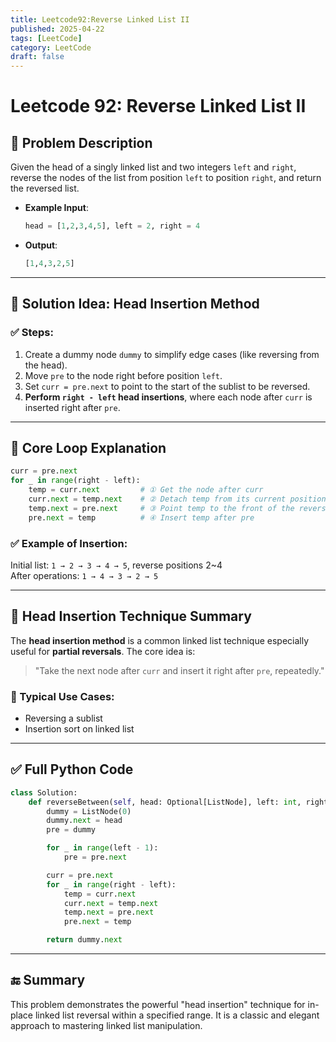 ```yaml
---
title: Leetcode92:Reverse Linked List II
published: 2025-04-22
tags: [LeetCode]
category: LeetCode
draft: false
---
```


# Leetcode 92: Reverse Linked List II

## 🧠 Problem Description

Given the head of a singly linked list and two integers `left` and `right`, reverse the nodes of the list from position `left` to position `right`, and return the reversed list.

- **Example Input**:

  ```python
  head = [1,2,3,4,5], left = 2, right = 4
  ```

- **Output**:

  ```python
  [1,4,3,2,5]
  ```

---

## 🔧 Solution Idea: Head Insertion Method

### ✅ Steps:

1. Create a dummy node `dummy` to simplify edge cases (like reversing from the head).
2. Move `pre` to the node right before position `left`.
3. Set `curr = pre.next` to point to the start of the sublist to be reversed.
4. **Perform `right - left` head insertions**, where each node after `curr` is inserted right after `pre`.

---

## 🔁 Core Loop Explanation

```python
curr = pre.next
for _ in range(right - left):
    temp = curr.next         # ① Get the node after curr
    curr.next = temp.next    # ② Detach temp from its current position
    temp.next = pre.next     # ③ Point temp to the front of the reversed part
    pre.next = temp          # ④ Insert temp after pre
```

### ✅ Example of Insertion:

Initial list: `1 → 2 → 3 → 4 → 5`, reverse positions 2~4  
After operations: `1 → 4 → 3 → 2 → 5`

---

## 📌 Head Insertion Technique Summary

The **head insertion method** is a common linked list technique especially useful for **partial reversals**. The core idea is:

> "Take the next node after `curr` and insert it right after `pre`, repeatedly."

### 🎯 Typical Use Cases:

- Reversing a sublist
- Insertion sort on linked list

---

## ✅ Full Python Code

```python
class Solution:
    def reverseBetween(self, head: Optional[ListNode], left: int, right: int) -> Optional[ListNode]:
        dummy = ListNode(0)
        dummy.next = head
        pre = dummy

        for _ in range(left - 1):
            pre = pre.next

        curr = pre.next
        for _ in range(right - left):
            temp = curr.next
            curr.next = temp.next
            temp.next = pre.next
            pre.next = temp

        return dummy.next
```

---

## 🔚 Summary

This problem demonstrates the powerful "head insertion" technique for in-place linked list reversal within a specified range. It is a classic and elegant approach to mastering linked list manipulation.
